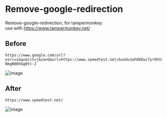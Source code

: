 # Remove-google-redirection
Remove-google-redirection, for tampermonkey  
use with https://www.tampermonkey.net/

## Before
```
https://www.google.com/url?esrc=s&q=&rct=j&sa=U&url=https://www.speedtest.net/&ved=2ahUKEwi7yrOYn5mHAxUmjVYBHVqaCxoQFnoECAkQAg&usg=AOvVaw1ApxTHJ-NkgN08hGg0tc-J
```
![image](https://github.com/SeanClancy84/Remove-google-redirection/assets/141309945/f90292b0-3857-4a4d-aecb-ec672bd2d11e)


## After
```
https://www.speedtest.net/
```
![image](https://github.com/SeanClancy84/Remove-google-redirection/assets/141309945/b8b02e26-06a1-4579-aab5-40127d65622e)

